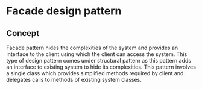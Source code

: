 ﻿# Facade design pattern

## Concept

Facade pattern hides the complexities of the system and provides an interface to the client using which the client can access the system. 
This type of design pattern comes under structural pattern as this pattern adds an interface to existing system to hide its complexities.
This pattern involves a single class which provides simplified methods required by client and delegates calls to methods of existing system classes.